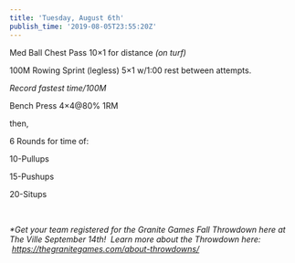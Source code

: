 ```yaml
---
title: 'Tuesday, August 6th'
publish_time: '2019-08-05T23:55:20Z'
---
```


Med Ball Chest Pass 10×1 for distance *(on turf)*

100M Rowing Sprint (legless) 5×1 w/1:00 rest between attempts.

*Record fastest time/100M*

Bench Press 4×4\@80% 1RM

then,

6 Rounds for time of:

10-Pullups

15-Pushups

20-Situps

 

*\*Get your team registered for the Granite Games Fall Throwdown here at
The Ville September 14th!  Learn more about the Throwdown here:
 <https://thegranitegames.com/about-throwdowns/>*
